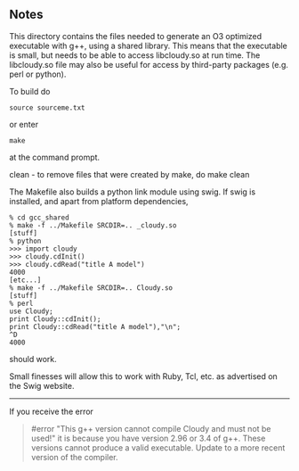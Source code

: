 ## Notes

This directory contains the files needed to generate an O3 optimized
executable with g++, using a shared library.  This means that the
executable is small, but needs to be able to access libcloudy.so at
run time.  The libcloudy.so file may also be useful for access by
third-party packages (e.g. perl or python).

To build do
```
source sourceme.txt
```
or enter
```
make
```
at the command prompt.

clean - to remove files that were created by make, do
make clean

The Makefile also builds a python link module using swig.  If swig is
installed, and apart from platform dependencies,

```
% cd gcc_shared
% make -f ../Makefile SRCDIR=.. _cloudy.so
[stuff]
% python
>>> import cloudy
>>> cloudy.cdInit()
>>> cloudy.cdRead("title A model")
4000
[etc...]
% make -f ../Makefile SRCDIR=.. Cloudy.so
[stuff]
% perl
use Cloudy;
print Cloudy::cdInit();
print Cloudy::cdRead("title A model"),"\n";
^D
4000
```
should work.  

Small finesses will allow this to work with Ruby, Tcl, etc. as
advertised on the Swig website.
 
* * *

If you receive the error
> #error "This g++ version cannot compile Cloudy and must not be used!"
it is because you have version 2.96 or 3.4 of g++.  These versions cannot
produce a valid executable.  Update to a more recent version of the compiler.
